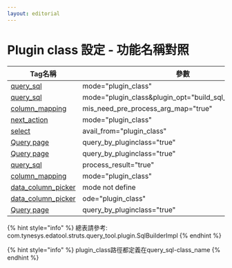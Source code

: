 ```yaml
---
layout: editorial
---
```


# Plugin class 設定 - 功能名稱對照



| Tag名稱                                                                                                                                   | 參數                                                               | 功能名稱                                               |
| --------------------------------------------------------------------------------------------------------------------------------------- | ---------------------------------------------------------------- | -------------------------------------------------- |
| [query\_sql](../query\_sql/)                                                                                                            | mode="plugin\_class"                                             | buildSql                                           |
| [query\_sql](../query\_sql/)                                                                                                            | mode="plugin\_class\&plugin\_opt="build\_sql\_and\_create\_view" | buildSqlAndCreateView                              |
| [column\_mapping](../shu-chu-lan-wei-ding-yi-fang-shi.md#columnmapping-she-ding-qu-de-columnmapping-xu-yao-jin-hang-qian-chu-li-argmap) | mis\_need\_pre\_process\_arg\_map="true"                         | preProcessArgMap                                   |
| [next\_action](../criteria-tool-2.0/next\_action.md)                                                                                    | mode="plugin\_class"                                             | processArgMap                                      |
| [select](../criteria-tool-2.0/criteria/view\_type-select/)                                                                              | avail\_from="plugin\_class"                                      | pluginGetAvail                                     |
| [Query page](../criteria-tool-2.0/query-page.md)                                                                                        | query\_by\_pluginclass="true"                                    | queryData                                          |
| [Query page](../criteria-tool-2.0/query-page.md)                                                                                        | query\_by\_pluginclass="true"                                    | queryData\_ET                                      |
| [query\_sql](../query\_sql/)                                                                                                            | process\_result="true"                                           | processResult                                      |
| [column\_mapping](../shu-chu-lan-wei-ding-yi-fang-shi.md#mo-shi-san-zou-lookup-columnmappingmode-optional)                              | mode="plugin\_class"                                             | genColumnMapping                                   |
| [data\_column\_picker](../criteria-tool-2.0/criteria/view\_type-data\_column\_picker.md)                                                | mode not define                                                  | getColumnMapping                                   |
| [data\_column\_picker](../criteria-tool-2.0/criteria/view\_type-data\_column\_picker.md)                                                | ode="plugin\_class"                                              | get\_selected\_column\_display\_name\_list\_plugin |
| [Query page](../criteria-tool-2.0/query-page.md)                                                                                        | query\_by\_pluginclass="true"                                    | checkSettingForSavePref                            |

{% hint style="info" %}
總表請參考: com.tynesys.edatool.struts.query\_tool.plugin.SqlBuilderImpl
{% endhint %}

{% hint style="info" %}
plugin\_class路徑都定義在query\_sql-class\_name
{% endhint %}
